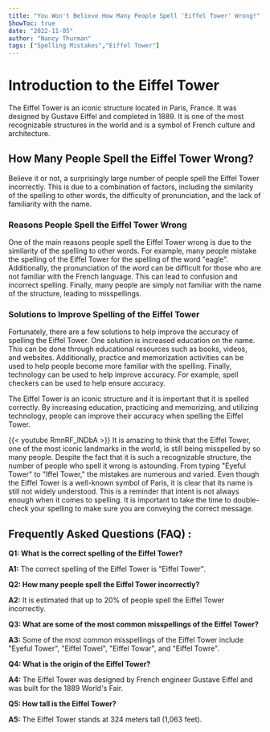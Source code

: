 ```yaml
---
title: "You Won't Believe How Many People Spell 'Eiffel Tower' Wrong!"
ShowToc: true 
date: "2022-11-05"
author: "Nancy Thurman" 
tags: ["Spelling Mistakes","Eiffel Tower"]
---
```

# Introduction to the Eiffel Tower

The Eiffel Tower is an iconic structure located in Paris, France. It was designed by Gustave Eiffel and completed in 1889. It is one of the most recognizable structures in the world and is a symbol of French culture and architecture.

## How Many People Spell the Eiffel Tower Wrong?

Believe it or not, a surprisingly large number of people spell the Eiffel Tower incorrectly. This is due to a combination of factors, including the similarity of the spelling to other words, the difficulty of pronunciation, and the lack of familiarity with the name.

### Reasons People Spell the Eiffel Tower Wrong

One of the main reasons people spell the Eiffel Tower wrong is due to the similarity of the spelling to other words. For example, many people mistake the spelling of the Eiffel Tower for the spelling of the word "eagle". Additionally, the pronunciation of the word can be difficult for those who are not familiar with the French language. This can lead to confusion and incorrect spelling. Finally, many people are simply not familiar with the name of the structure, leading to misspellings.

### Solutions to Improve Spelling of the Eiffel Tower

Fortunately, there are a few solutions to help improve the accuracy of spelling the Eiffel Tower. One solution is increased education on the name. This can be done through educational resources such as books, videos, and websites. Additionally, practice and memorization activities can be used to help people become more familiar with the spelling. Finally, technology can be used to help improve accuracy. For example, spell checkers can be used to help ensure accuracy.

The Eiffel Tower is an iconic structure and it is important that it is spelled correctly. By increasing education, practicing and memorizing, and utilizing technology, people can improve their accuracy when spelling the Eiffel Tower.

{{< youtube RmnRF_lNDbA >}} 
It is amazing to think that the Eiffel Tower, one of the most iconic landmarks in the world, is still being misspelled by so many people. Despite the fact that it is such a recognizable structure, the number of people who spell it wrong is astounding. From typing "Eyeful Tower" to "Iffel Tower," the mistakes are numerous and varied. Even though the Eiffel Tower is a well-known symbol of Paris, it is clear that its name is still not widely understood. This is a reminder that intent is not always enough when it comes to spelling. It is important to take the time to double-check your spelling to make sure you are conveying the correct message.

## Frequently Asked Questions (FAQ) :
**Q1: What is the correct spelling of the Eiffel Tower?**

**A1:** The correct spelling of the Eiffel Tower is "Eiffel Tower".

**Q2: How many people spell the Eiffel Tower incorrectly?**

**A2:** It is estimated that up to 20% of people spell the Eiffel Tower incorrectly.

**Q3: What are some of the most common misspellings of the Eiffel Tower?**

**A3:** Some of the most common misspellings of the Eiffel Tower include "Eyeful Tower", "Eiffel Towel", "Eiffel Towar", and "Eiffel Towre".

**Q4: What is the origin of the Eiffel Tower?**

**A4:** The Eiffel Tower was designed by French engineer Gustave Eiffel and was built for the 1889 World's Fair.

**Q5: How tall is the Eiffel Tower?**

**A5:** The Eiffel Tower stands at 324 meters tall (1,063 feet).





